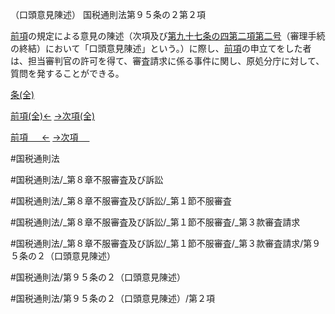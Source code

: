 （口頭意見陳述）
国税通則法第９５条の２第２項

[前項](国税通則法＿＿＿＿＿第９５条の２第１項)の規定による意見の陳述（次項及び[第九十七条の四第二項第二号](国税通則法＿＿＿＿＿第９７条の４第２項第２号)（審理手続の終結）において「口頭意見陳述」という。）に際し、[前項](国税通則法＿＿＿＿＿第９５条の２第１項)の申立てをした者は、担当審判官の許可を得て、審査請求に係る事件に関し、原処分庁に対して、質問を発することができる。

[条(全)](国税通則法＿＿＿＿＿第９５条の２_.md)

[前項(全)←](国税通則法＿＿＿＿＿第９５条の２第１項_.md)    [→次項(全)](国税通則法＿＿＿＿＿第９５条の２第３項_.md)

[前項 　 ←](国税通則法＿＿＿＿＿第９５条の２第１項.md)    [→次項 　 ](国税通則法＿＿＿＿＿第９５条の２第３項.md)



#国税通則法

#国税通則法/_第８章不服審査及び訴訟

#国税通則法/_第８章不服審査及び訴訟/_第１節不服審査

#国税通則法/_第８章不服審査及び訴訟/_第１節不服審査/_第３款審査請求

#国税通則法/_第８章不服審査及び訴訟/_第１節不服審査/_第３款審査請求/第９５条の２（口頭意見陳述）

#国税通則法/第９５条の２（口頭意見陳述）

#国税通則法/第９５条の２（口頭意見陳述）/第２項

